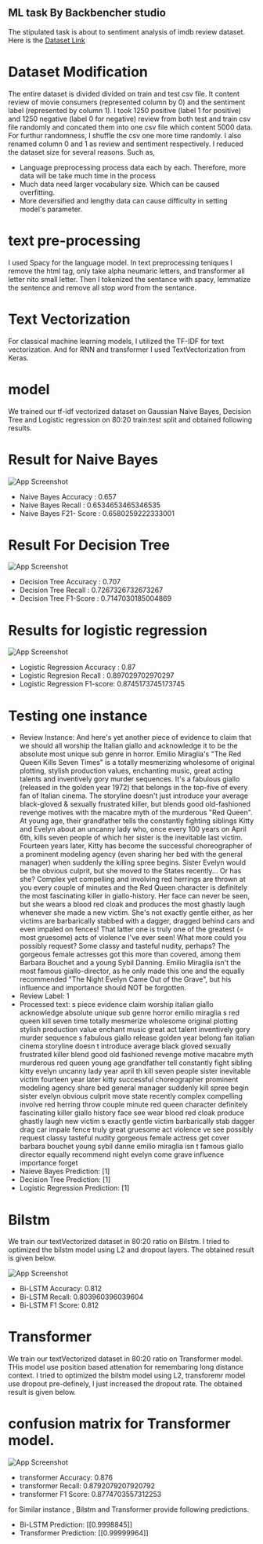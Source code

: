 ## ML task By Backbencher studio


The stipulated task is about to sentiment analysis of imdb review dataset. Here is  the [Dataset Link](https://www.kaggle.com/datasets/mantri7/imdb-movie-reviews-dataset)

# Dataset Modification
The entire dataset is divided divided on train and test csv file. It content review of movie consumers (represented column by 0) and the sentiment label (represented by column 1). I took 1250 positive (label 1 for positive) and 1250 negative (label 0 for negative) review from both test and train csv file  randomly and concated them into one csv file which content 5000 data. For furthur randomness, I shuffle the csv one more time randomly. I also renamed column 0 and 1 as review and sentiment respectively. I reduced the dataset size for several reasons. Such as,

- Language preprocessing  process data each by each. Therefore, more data will be take much time in  the process
- Much data need larger vocabulary size. Which  can be caused overfitting.
- More deversified and lengthy data can cause difficulty in setting model's parameter.

# text pre-processing

I used Spacy for the language model. In text preprocessing teniques I  remove the html tag, only take alpha neumaric letters, and transformer all letter nito small letter. Then I tokenized the sentance with spacy, lemmatize the sentence and remove all stop word from the sentance. 

# Text Vectorization

For  classical machine learning models, I utilized the TF-IDF for text vectorization. And for RNN and transformer I used TextVectorization from Keras.


# model

We trained our tf-idf vectorized dataset on Gaussian Naive Bayes, Decision Tree and Logistic regression on 80:20 train:test split and obtained following results.

# Result for Naive Bayes

![App Screenshot](https://github.com/Prithibee13/ML-Task/blob/main/ML/Confusion/Naive_bayes%20Confusion.png)
- Naive Bayes Accuracy : 0.657
- Naive Bayes Recall : 0.6534653465346535
- Naive Bayes F21- Score : 0.6580259222333001

# Result For Decision Tree

![App Screenshot](https://github.com/Prithibee13/ML-Task/blob/main/ML/Confusion/Decision%20Tree%20confusion.png)
- Decision Tree Accuracy : 0.707
- Decision Tree Recall : 0.7267326732673267
- Decision Tree F1-Score : 0.7147030185004869

# Results for logistic regression

![App Screenshot](https://github.com/Prithibee13/ML-Task/blob/main/ML/Confusion/Naive_bayes%20Confusion.png)
- Logistic Regression Accuracy : 0.87
- Logistic Regresion Recall : 0.897029702970297
- Logistic Regression F1-score: 0.8745173745173745

# Testing one instance

- Review Instance:  And here's yet another piece of evidence to claim that we should all worship the Italian giallo and acknowledge it to be the absolute most unique sub genre in horror. Emilio Miraglia's "The Red Queen Kills Seven Times" is a totally mesmerizing wholesome of original plotting, stylish production values, enchanting music, great acting talents and inventively gory murder sequences. It's a fabulous giallo (released in the golden year 1972) that belongs in the top-five of every fan of Italian cinema. The storyline doesn't just introduce your average black-gloved & sexually frustrated killer, but blends good old-fashioned revenge motives with the macabre myth of the murderous "Red Queen". At young age, their grandfather tells the constantly fighting siblings Kitty and Evelyn about an uncanny lady who, once every 100 years on April 6th, kills seven people of which her sister is the inevitable last victim. Fourteen years later, Kitty has become the successful choreographer of a prominent modeling agency (even sharing her bed with the general manager) when suddenly the killing spree begins. Sister Evelyn would be the obvious culprit, but she moved to the States recently... Or has she? Complex yet compelling and involving red herrings are thrown at you every couple of minutes and the Red Queen character is definitely the most fascinating killer in giallo-history. Her face can never be seen, but she wears a blood red cloak and produces the most ghastly laugh whenever she made a new victim. She's not exactly gentle either, as her victims are barbarically stabbed with a dagger, dragged behind cars and even impaled on fences! That latter one is truly one of the greatest (= most gruesome) acts of violence I've ever seen! What more could you possibly request? Some classy and tasteful nudity, perhaps? The gorgeous female actresses got this more than covered, among them Barbara Bouchet and a young Sybil Danning. Emilio Miraglia isn't the most famous giallo-director, as he only made this one and the equally recommended "The Night Evelyn Came Out of the Grave", but his influence and importance should NOT be forgotten.
- Review Label:  1
- Processed text: s piece evidence claim worship italian giallo acknowledge absolute unique sub genre horror   emilio miraglia s   red queen kill seven time   totally mesmerize wholesome original plotting   stylish production value   enchant music   great act talent inventively gory murder sequence   s fabulous giallo   release golden year        belong fan italian cinema   storyline doesn t introduce average black gloved    sexually frustrated killer   blend good old fashioned revenge motive macabre myth murderous   red queen    young age   grandfather tell constantly fight sibling kitty evelyn uncanny lady        year april   th   kill seven people sister inevitable victim   fourteen year later   kitty successful choreographer prominent modeling agency   share bed general manager   suddenly kill spree begin   sister evelyn obvious culprit   move state recently       complex compelling involve red herring throw couple minute red queen character definitely fascinating killer giallo history   face see   wear blood red cloak produce ghastly laugh new victim   s exactly gentle   victim barbarically stab dagger   drag car impale fence   truly great     gruesome   act violence ve see   possibly request   classy tasteful nudity     gorgeous female actress get cover   barbara bouchet young sybil danne   emilio miraglia isn t famous giallo director   equally recommend   night evelyn come grave    influence importance forget
- Naieve Bayes Prediction:  [1]
- Decision Tree Prediction:  [1]
- Logistic Regression Prediction:  [1]

# Bilstm

We train our textVectorized dataset in 80:20 ratio on Bilstm. I tried to optimized the bilstm model using L2 and dropout layers. The obtained result is given below.


![App Screenshot](https://github.com/Prithibee13/ML-Task/blob/main/RNN%20and%20Transformer/Confusion%20Matrix/bilstm%20Cofusion.png)

- Bi-LSTM Accuracy: 0.812
- Bi-LSTM Recall: 0.803960396039604
- Bi-LSTM F1 Score: 0.812

# Transformer

We train our textVectorized dataset in 80:20 ratio on Transformer model. THis model use position based attenation for remembaring long distance context. I tried to optimized the bilstm model using L2, transforemr model use dropout pre-definely, I just increased the dropout rate. The obtained result is given below.

# confusion matrix for Transformer model. 
![App Screenshot](https://github.com/Prithibee13/ML-Task/blob/main/RNN%20and%20Transformer/Confusion%20Matrix/Transformer%20confusion%20Matrix.png)

- transformer Accuracy: 0.876
- transformer Recall: 0.8792079207920792
- transformer F1 Score: 0.8774703557312253

for Similar instance , Bilstm and Transformer provide following predictions.
- Bi-LSTM Prediction: [[0.9998845]]
- Transformer Prediction: [[0.99999964]]